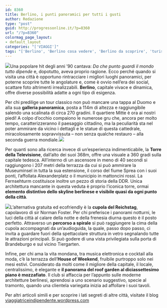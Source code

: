 ```yaml
---
id: 8360
title: Berlino, i punti panoramici per tutti i gusti
author: Redazione
type: "post"
guid: http://progressonline.it/?p=8360
url: "/?p=8360"
colormag_page_layout:
- default_layout
categories: "['VIAGGI']"
tags: "['Berlino', 'Berlino cosa vedere', 'Berlino da scoprire', 'turismo Berlino', 'vacanza Berlino', 'viaggi Berlino']"
---
```


![](https://progressonline.it/wp-content/uploads/2018/04/dome-2159470_960_720-300x200.jpg)Una popolare hit degli anni ’90 cantava: *Da che punto guardi il mondo tutto dipende* e, dopotutto, aveva proprio ragione. Ecco perché quando si visita una città è opportuno rintracciare i migliori luoghi panoramici, per poterne scoprire tutte le angolature e, come è ovvio nell’era dei social, scattare foto altrimenti irrealizzabili. **Berlino**, capitale vivace e dinamica, offre diverse possibilità adatte a ogni tipo di esigenza.

Per chi predilige un tour classico non può mancare una tappa al Duomo e alla sua **galleria panoramica**, posta a 114m di altezza e raggiungibile salendo una scalinata di circa 270 gradini. Il quartiere Mitte è ora ai nostri piedi! A colpo d’occhio compaiono le numerose gru che, ancora per molto tempo, caratterizzeranno il paesaggio cittadino, ma la peculiarità sta nel poter ammirare da vicino i dettagli e le statue di questa cattedrale, miracolosamente sopravvissuta – non senza qualche restauro – alla seconda guerra mondiale.![](https://progressonline.it/wp-content/uploads/2018/04/Fernsehturm_Berlin_02-225x300.jpg)

Per quanti sono alla ricerca invece di un’esperienza indimenticabile, la **Torre della Televisione**, dall’alto dei suoi 368m, offre una visuale a 360 gradi sulla capitale tedesca. All’interno di un ascensore in meno di 40 secondi si raggiungono i 207 metri della terrazza da cui si può ammirare la Museuminsel in tutta la sua estensione, il corso del fiume Sprea con i suoi ponti, l’affollata Alexanderplatz o il municipio in mattoncini rossi. La Fernsehturm costituisce inoltre un pezzo di storia della DDR. Unica architettura mancante in questa veduta è proprio l’iconica torre, ormai **elemento distintivo dello skyline berlinese e visibile quasi da ogni punto della città**.

![](https://progressonline.it/wp-content/uploads/2018/04/3992830397_5bd65c0ccf_b-300x239.jpg)L’alternativa gratuita ed ecofriendly è la **cupola del Reichstag**, capolavoro di sir Norman Foster. Per chi preferisce i panorami notturni, le luci della città al calare della notte e della frenesia diurna questo è il posto perfetto. Attraverso un **percorso a spirale** si può raggiungere la cima della cupola accompagnati da un’audioguida, la quale, passo dopo passo, ci invita a guardare fuori della spettacolare struttura in vetro segnalando tutte le attrazioni principali. Si può godere di una vista privilegiata sulla porta di Brandeburgo e sul vicino Tiergarten.

Infine, per chi ama la vita mondana, tra musica elettronica e cocktail alla moda, c’è la terrazza dell’**House of Weekend**, fruibile purtroppo solo nei mesi estivi. Considerato da molti come il migliore della capitale, il locale, centralissimo, è elegante e **il panorama del roof garden al diciassettesimo piano è mozzafiato**. Il club si affaccia per l’appunto sulle moderne architetture berlinesi, aprendosi a uno scenario suggestivo, specie al tramonto, quando una clientela variegata inizia ad affollare i suoi tavoli.

Per altri articoli simili e per scoprire i lati segreti di altre città, visitate il blog [viaggiatriceindipendente.wordpress.com](https://viaggiatriceindipendente.wordpress.com/)
